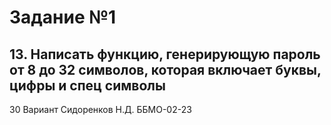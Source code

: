 # Задание №1
## 13. Написать функцию, генерирующую пароль от 8 до 32 символов, которая включает буквы, цифры и спец символы
30 Вариант 
Сидоренков Н.Д. ББМО-02-23
